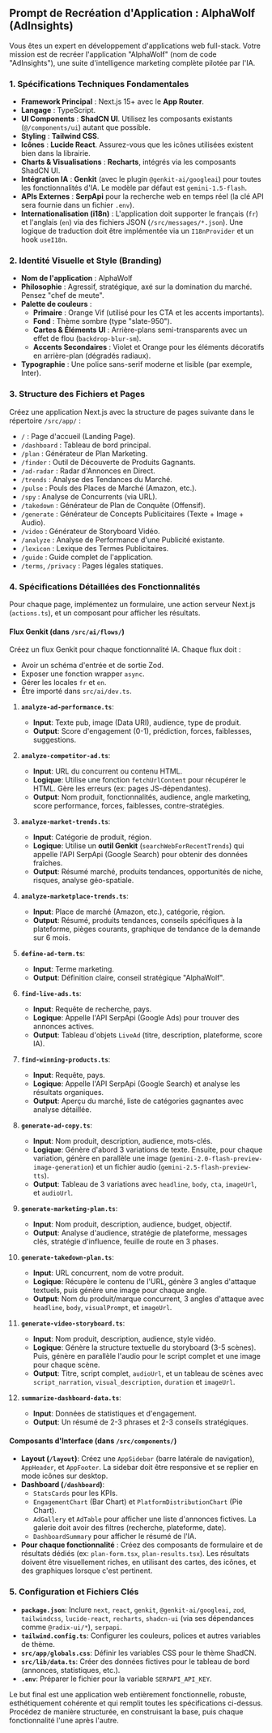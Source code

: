 ## Prompt de Recréation d'Application : AlphaWolf (AdInsights)

Vous êtes un expert en développement d'applications web full-stack. Votre mission est de recréer l'application "AlphaWolf" (nom de code "AdInsights"), une suite d'intelligence marketing complète pilotée par l'IA.

### 1. Spécifications Techniques Fondamentales

- **Framework Principal** : Next.js 15+ avec le **App Router**.
- **Langage** : TypeScript.
- **UI Components** : **ShadCN UI**. Utilisez les composants existants (`@/components/ui`) autant que possible.
- **Styling** : **Tailwind CSS**.
- **Icônes** : **Lucide React**. Assurez-vous que les icônes utilisées existent bien dans la librairie.
- **Charts & Visualisations** : **Recharts**, intégrés via les composants ShadCN UI.
- **Intégration IA** : **Genkit** (avec le plugin `@genkit-ai/googleai`) pour toutes les fonctionnalités d'IA. Le modèle par défaut est `gemini-1.5-flash`.
- **APIs Externes** : **SerpApi** pour la recherche web en temps réel (la clé API sera fournie dans un fichier `.env`).
- **Internationalisation (i18n)** : L'application doit supporter le français (`fr`) et l'anglais (`en`) via des fichiers JSON (`/src/messages/*.json`). Une logique de traduction doit être implémentée via un `I18nProvider` et un hook `useI18n`.

### 2. Identité Visuelle et Style (Branding)

- **Nom de l'application** : AlphaWolf
- **Philosophie** : Agressif, stratégique, axé sur la domination du marché. Pensez "chef de meute".
- **Palette de couleurs** :
    - **Primaire** : Orange Vif (utilisé pour les CTA et les accents importants).
    - **Fond** : Thème sombre (type "slate-950").
    - **Cartes & Éléments UI** : Arrière-plans semi-transparents avec un effet de flou (`backdrop-blur-sm`).
    - **Accents Secondaires** : Violet et Orange pour les éléments décoratifs en arrière-plan (dégradés radiaux).
- **Typographie** : Une police sans-serif moderne et lisible (par exemple, Inter).

### 3. Structure des Fichiers et Pages

Créez une application Next.js avec la structure de pages suivante dans le répertoire `/src/app/` :

- `/` : Page d'accueil (Landing Page).
- `/dashboard` : Tableau de bord principal.
- `/plan` : Générateur de Plan Marketing.
- `/finder` : Outil de Découverte de Produits Gagnants.
- `/ad-radar` : Radar d'Annonces en Direct.
- `/trends` : Analyse des Tendances du Marché.
- `/pulse` : Pouls des Places de Marché (Amazon, etc.).
- `/spy` : Analyse de Concurrents (via URL).
- `/takedown` : Générateur de Plan de Conquête (Offensif).
- `/generate` : Générateur de Concepts Publicitaires (Texte + Image + Audio).
- `/video` : Générateur de Storyboard Vidéo.
- `/analyze` : Analyse de Performance d'une Publicité existante.
- `/lexicon` : Lexique des Termes Publicitaires.
- `/guide` : Guide complet de l'application.
- `/terms`, `/privacy` : Pages légales statiques.

### 4. Spécifications Détaillées des Fonctionnalités

Pour chaque page, implémentez un formulaire, une action serveur Next.js (`actions.ts`), et un composant pour afficher les résultats.

#### **Flux Genkit (dans `/src/ai/flows/`)**

Créez un flux Genkit pour chaque fonctionnalité IA. Chaque flux doit :
- Avoir un schéma d'entrée et de sortie Zod.
- Exposer une fonction wrapper `async`.
- Gérer les locales `fr` et `en`.
- Être importé dans `src/ai/dev.ts`.

1.  **`analyze-ad-performance.ts`**:
    - **Input**: Texte pub, image (Data URI), audience, type de produit.
    - **Output**: Score d'engagement (0-1), prédiction, forces, faiblesses, suggestions.

2.  **`analyze-competitor-ad.ts`**:
    - **Input**: URL du concurrent ou contenu HTML.
    - **Logique**: Utilise une fonction `fetchUrlContent` pour récupérer le HTML. Gère les erreurs (ex: pages JS-dépendantes).
    - **Output**: Nom produit, fonctionnalités, audience, angle marketing, score performance, forces, faiblesses, contre-stratégies.

3.  **`analyze-market-trends.ts`**:
    - **Input**: Catégorie de produit, région.
    - **Logique**: Utilise un **outil Genkit** (`searchWebForRecentTrends`) qui appelle l'API SerpApi (Google Search) pour obtenir des données fraîches.
    - **Output**: Résumé marché, produits tendances, opportunités de niche, risques, analyse géo-spatiale.

4.  **`analyze-marketplace-trends.ts`**:
    - **Input**: Place de marché (Amazon, etc.), catégorie, région.
    - **Output**: Résumé, produits tendances, conseils spécifiques à la plateforme, pièges courants, graphique de tendance de la demande sur 6 mois.

5.  **`define-ad-term.ts`**:
    - **Input**: Terme marketing.
    - **Output**: Définition claire, conseil stratégique "AlphaWolf".

6.  **`find-live-ads.ts`**:
    - **Input**: Requête de recherche, pays.
    - **Logique**: Appelle l'API SerpApi (Google Ads) pour trouver des annonces actives.
    - **Output**: Tableau d'objets `LiveAd` (titre, description, plateforme, score IA).

7.  **`find-winning-products.ts`**:
    - **Input**: Requête, pays.
    - **Logique**: Appelle l'API SerpApi (Google Search) et analyse les résultats organiques.
    - **Output**: Aperçu du marché, liste de catégories gagnantes avec analyse détaillée.

8.  **`generate-ad-copy.ts`**:
    - **Input**: Nom produit, description, audience, mots-clés.
    - **Logique**: Génère d'abord 3 variations de texte. Ensuite, pour chaque variation, génère en parallèle une image (`gemini-2.0-flash-preview-image-generation`) et un fichier audio (`gemini-2.5-flash-preview-tts`).
    - **Output**: Tableau de 3 variations avec `headline`, `body`, `cta`, `imageUrl`, et `audioUrl`.

9.  **`generate-marketing-plan.ts`**:
    - **Input**: Nom produit, description, audience, budget, objectif.
    - **Output**: Analyse d'audience, stratégie de plateforme, messages clés, stratégie d'influence, feuille de route en 3 phases.

10. **`generate-takedown-plan.ts`**:
    - **Input**: URL concurrent, nom de votre produit.
    - **Logique**: Récupère le contenu de l'URL, génère 3 angles d'attaque textuels, puis génère une image pour chaque angle.
    - **Output**: Nom du produit/marque concurrent, 3 angles d'attaque avec `headline`, `body`, `visualPrompt`, et `imageUrl`.

11. **`generate-video-storyboard.ts`**:
    - **Input**: Nom produit, description, audience, style vidéo.
    - **Logique**: Génère la structure textuelle du storyboard (3-5 scènes). Puis, génère en parallèle l'audio pour le script complet et une image pour chaque scène.
    - **Output**: Titre, script complet, `audioUrl`, et un tableau de scènes avec `script_narration`, `visual_description`, `duration` et `imageUrl`.

12. **`summarize-dashboard-data.ts`**:
    - **Input**: Données de statistiques et d'engagement.
    - **Output**: Un résumé de 2-3 phrases et 2-3 conseils stratégiques.

#### **Composants d'Interface (dans `/src/components/`)**

- **Layout (`/layout`)**: Créez une `AppSidebar` (barre latérale de navigation), `AppHeader`, et `AppFooter`. La sidebar doit être responsive et se replier en mode icônes sur desktop.
- **Dashboard (`/dashboard`)**:
    - `StatsCards` pour les KPIs.
    - `EngagementChart` (Bar Chart) et `PlatformDistributionChart` (Pie Chart).
    - `AdGallery` et `AdTable` pour afficher une liste d'annonces fictives. La galerie doit avoir des filtres (recherche, plateforme, date).
    - `DashboardSummary` pour afficher le résumé de l'IA.
- **Pour chaque fonctionnalité** : Créez des composants de formulaire et de résultats dédiés (ex: `plan-form.tsx`, `plan-results.tsx`). Les résultats doivent être visuellement riches, en utilisant des cartes, des icônes, et des graphiques lorsque c'est pertinent.

### 5. Configuration et Fichiers Clés

- **`package.json`**: Inclure `next`, `react`, `genkit`, `@genkit-ai/googleai`, `zod`, `tailwindcss`, `lucide-react`, `recharts`, `shadcn-ui` (via ses dépendances comme `@radix-ui/*`), `serpapi`.
- **`tailwind.config.ts`**: Configurer les couleurs, polices et autres variables de thème.
- **`src/app/globals.css`**: Définir les variables CSS pour le thème ShadCN.
- **`src/lib/data.ts`**: Créer des données fictives pour le tableau de bord (annonces, statistiques, etc.).
- **`.env`**: Préparer le fichier pour la variable `SERPAPI_API_KEY`.

Le but final est une application web entièrement fonctionnelle, robuste, esthétiquement cohérente et qui remplit toutes les spécifications ci-dessus. Procédez de manière structurée, en construisant la base, puis chaque fonctionnalité l'une après l'autre.
